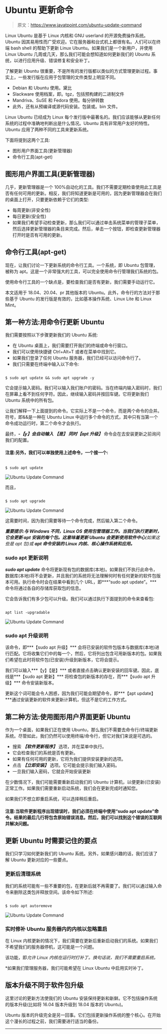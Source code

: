 # Ubuntu 更新命令

> 原文：<https://www.javatpoint.com/ubuntu-update-command>

Linux Ubuntu 是基于 Linux 内核和 GNU userland 的开源免费操作系统。Ubuntu 因其易用性而广受欢迎。它在服务器和台式机上都很有名。人们可以在终端 bash shell 的帮助下更新 Linux Ubuntu。如果我们是一个新用户，并使用 Linux Ubuntu 几周或几天，那么我们可能会想知道如何更新我们的 Ubuntu 系统，以进行应用升级、错误修复和安全补丁。

了解更新 Ubuntu 很重要，不是所有的发行版都以类似的方式管理更新过程。事实上，一些发行版在应用于包管理的文件类型上明显不同。

*   Debian 和 Ubuntu 使用。黛比
*   Slackware 使用档案，即。tgz，包括预构建的二进制文件
*   Mandriva、SuSE 和 Fedora 使用。每分钟转数
*   此外，还有从预编译或源代码安装。包装或。bin 文件。

Linux Ubuntu 已经成为 Linux 每个发行版中最著名的。我们应该能够从更新任何系统的过程中准确地判断出是什么情况。Ubuntu 具有非常用户友好的特性。Ubuntu 应用了两种不同的工具来更新系统。

下面将提到这两个工具:

*   图形用户界面工具(更新管理器)
*   命令行工具(apt-get)

## 图形用户界面工具(更新管理器)

几乎，更新管理器是一个 100%自动化的工具。我们不需要定期检查使用此工具是否有任何可用的更新。相反，我们将知道更新是可用的，因为更新管理器会在我们的桌面上打开，只要更新依赖于它们的类型:

*   每周更新(非安全性)
*   每日更新(安全性)
*   如果我们希望手动检查更新，那么我们可以通过单击系统菜单的管理子菜单，然后选择更新管理器的条目来完成。然后，单击一个按钮，即检查更新管理器打开时是否有可用的更新。

## 命令行工具(apt-get)

现在，让我们讨论一下更新系统的命令行工具。一个系统，即 Ubuntu 包管理，被称为 apt。这是一个非常强大的工具，可以完全使用命令行管理我们系统的包。

使用命令行工具的一个缺点是，要检查我们是否有更新，我们需要手动运行它。

本文适用于 18.04、20.04、pr 其他版本的 Ubuntu。此外，命令行的方法对于那些基于 Ubuntu 的发行版是有效的，比如基本操作系统、Linux Lite 和 Linux Mint。

## 第一种方法:用命令行更新 Ubuntu

我们需要按照以下步骤更新我们的 Ubuntu 系统:

*   在 Ubuntu 桌面上，我们需要打开我们的终端或命令行窗口。
*   我们可以使用快捷键 Ctrl+Alt+T 或者在菜单中找到它。
*   如果我们登录了任何 Ubuntu 服务器，我们已经可以访问命令行了。
*   我们只需要在终端中输入以下命令:

```

$ sudo apt update && sudo apt upgrade -y

```

它会提示输入密码。我们可以输入我们账户的密码。当在终端内输入密码时，我们在屏幕上看不到任何字符。因此，继续输入密码并按回车键。它将更新我们 Ubuntu 系统中的所有包。

让我们解释一下上面提到的命令。它实际上不是一个命令，而是两个命令的合并。符号，即&&是一种在 Ubuntu Linux 中运行多个命令的方式，其中只有当第一个命令成功运行时，第二个命令才会执行。

最终，***-【y】***会自动输入 ***【是】*** 同时***【apt 升级】*** 命令会在去安装更新之前询问我们的配置。

#### 注意:另外，我们可以单独使用上述命令，一个接一个:

```

$ sudo apt update

```

![Ubuntu Update Command](img/b6a60bbbe22eb7b1d2912eb0ccf5485e.png)

而且，

```

$ sudo apt upgrade

```

![Ubuntu Update Command](img/07f16192cbae116fe80e5ba20aa7c373.png)

这需要时间，因为我们需要等待一个命令完成，然后输入第二个命令。

***重要提示:**与 Windows 不同，Linux OS 使用包管理器工作。当我们执行更新时，它会更新 apt 安装的每个包。这意味着更新 Ubuntu 会更新使用**软件中心**(如果这些是 apt 包)或 **apt 命令安装的 Linux 内核、核心操作系统和应用。***

### sudo apt 更新说明

***sudo apt update*** 命令将更新现有包的数据库(本地)。如果我们不执行此命令，数据库(本地)将不会更新，并且我们的系统将无法理解何时有任何更新的软件包版本可用。执行命令时会在结果中看到几个 URL，即***“sudo apt update”。*** 命令将通过各自的存储库获取包的信息。

它会告诉我们有多少包可以升级。我们可以通过执行下面提到的命令来查看包:

```

apt list -upgradable

```

![Ubuntu Update Command](img/cbe4c14941c2bf737e77bc88074da247.png)

### sudo apt 升级说明

该命令，即***【sudo apt 升级】*** 会将已安装的软件包版本与数据库(本地)进行匹配。它将收集它们中的每一个，然后，它将列出包含可用新版本的包。如果我们希望在此时将软件包(已安装)升级到新版本，它将会提示。

我们可以输入***【y】【是】*** 或者直接点击确认更新安装的回车键。因此，底线是***【sudo apt 更新】*** 将检查包的新版本的存在，而***【sudo apt 升级】*** 命令安装新版本。

更新这个词可能会令人困惑，因为我们可能会期望命令，即***【apt update】***通过安装更新的软件来更新计算机，但这不是它的工作方式。

## 第二种方法:使用图形用户界面更新 Ubuntu

作为一个桌面，如果我们正在使用 Ubuntu，那么我们不需要去命令行/终端更新系统。尽管如此，我们仍然可以使用终端/命令行，但它对我们来说是可选的。

*   搜索 ***【软件更新程序】*** 选项，并在菜单中执行。
*   它会检查我们的系统是否有更新。
*   如果有任何可用的更新，它将为我们提供安装更新的选项。
*   点击 ***【立即安装】*** 选项。它可能会提示我们输入密码。
*   一旦我们输入密码，它就会开始安装更新

在少数情况下，我们可能需要重新启动我们的 Ubuntu 计算机，以便更新(已安装)正常工作。如果我们需要重新启动系统，我们会在更新完成时通知您。

如果我们不想立即重启系统，可以选择稍后重启。

#### 注意:当软件更新程序出现错误时，我们必须在终端中使用“sudo apt update”命令。结果的最后几行将包含原始错误消息。然后，我们可以找到这个错误的互联网并解决问题。

## 更新 Ubuntu 时需要记住的要点

我们只学习如何更新我们的 Ubuntu 系统。另外，如果感兴趣的话，我们应该了解 Ubuntu 更新对应的一些要点。

### 更新后清理系统

我们的系统可能有一些不重要的包，在更新后就不再需要了。我们可以通过输入命令来删除这类包并释放空间。该命令如下所述:

```

$ sudo apt autoremove

```

![Ubuntu Update Command](img/6a99dbd319bac93ed51dc0c8d082037c.png)

### 实时修补 Ubuntu 服务器内的内核以忽略重启

在 Linux 内核更新的情况下，我们需要在更新后重新启动我们的系统。如果我们不希望我们的服务器停机，这可能是一个问题。

该功能，即*允许 Linux 内核在运行时打补丁。换句话说，我们不需要重启系统。*

 *如果我们管理服务器，我们可能希望在 Linux Ubuntu 中启用实时补丁。

## 版本升级不同于软件包升级

这里讨论的更新方法使我们的 Ubuntu 安装保持更新和新鲜。它不包括操作系统的版本升级(比如将 16.04 版本升级到 18.04 版本的 Ubuntu)。

Ubuntu 版本的升级完全是另一回事。它们包括更新操作系统的整个核心。在开始这个漫长的过程之前，我们需要进行适当的备份。

* * **